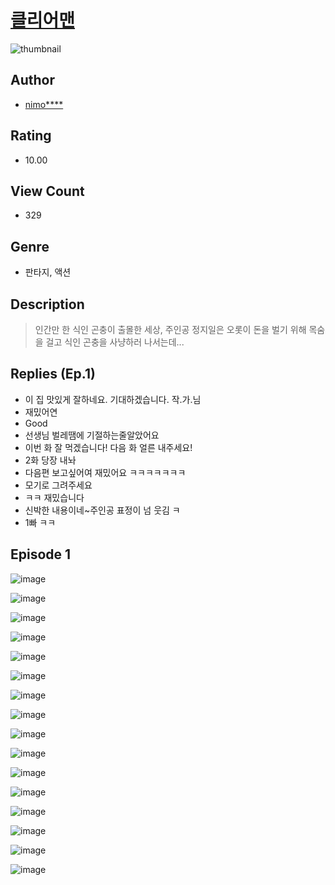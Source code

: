 # [클리어맨](https://comic.naver.com/challenge/list?titleId=811199)
![thumbnail](https://image-comic.pstatic.net/user_contents_data/challenge_comic/2023/05/25/upload_7234530759996420148_480x623.jpeg)

## Author
- [nimo****](https://comic.naver.com/artistTitle?id=367237)

## Rating
- 10.00

## View Count
- 329

## Genre
- 판타지, 액션

## Description
> 인간만 한 식인 곤충이 출몰한 세상, 주인공 정지일은 오롯이 돈을 벌기 위해 목숨을 걸고 식인 곤충을 사냥하러 나서는데...

## Replies (Ep.1)
- 이 집 맛있게 잘하네요. 기대하겠습니다. 작.가.님
- 재밌어연
- Good
- 선생님 벌레땜에 기절하는줄알았어요
- 이번 화 잘 먹겠습니다! 다음 화 얼른 내주세요!
- 2화 당장 내놔
- 다음편 보고싶어여 재밌어요 ㅋㅋㅋㅋㅋㅋㅋ
- 모기로 그려주세요
- ㅋㅋ 재밌습니다
- 신박한 내용이네~주인공 표정이 넘 웃김 ㅋ
- 1빠 ㅋㅋ

## Episode 1
![image](https://image-comic.pstatic.net/user_contents_data/challenge_comic/2023/05/25/367237/upload_7003434091075036217.jpeg)

![image](https://image-comic.pstatic.net/user_contents_data/challenge_comic/2023/05/25/367237/upload_3762255236001249584.jpeg)

![image](https://image-comic.pstatic.net/user_contents_data/challenge_comic/2023/05/25/367237/upload_7293641385576837734.jpeg)

![image](https://image-comic.pstatic.net/user_contents_data/challenge_comic/2023/05/25/367237/upload_3832617387471418417.jpeg)

![image](https://image-comic.pstatic.net/user_contents_data/challenge_comic/2023/05/25/367237/upload_3977304528573773364.jpeg)

![image](https://image-comic.pstatic.net/user_contents_data/challenge_comic/2023/05/25/367237/upload_7148391530740397619.jpeg)

![image](https://image-comic.pstatic.net/user_contents_data/challenge_comic/2023/05/25/367237/upload_7366028827966255973.jpeg)

![image](https://image-comic.pstatic.net/user_contents_data/challenge_comic/2023/05/25/367237/upload_7075548846829417776.jpeg)

![image](https://image-comic.pstatic.net/user_contents_data/challenge_comic/2023/05/25/367237/upload_7365183532049916727.jpeg)

![image](https://image-comic.pstatic.net/user_contents_data/challenge_comic/2023/05/25/367237/upload_7161394342432813366.jpeg)

![image](https://image-comic.pstatic.net/user_contents_data/challenge_comic/2023/05/25/367237/upload_4063435862035215974.jpeg)

![image](https://image-comic.pstatic.net/user_contents_data/challenge_comic/2023/05/25/367237/upload_3760612557895118896.jpeg)

![image](https://image-comic.pstatic.net/user_contents_data/challenge_comic/2023/05/25/367237/upload_3690198758671464034.jpeg)

![image](https://image-comic.pstatic.net/user_contents_data/challenge_comic/2023/05/25/367237/upload_3559304094230734385.jpeg)

![image](https://image-comic.pstatic.net/user_contents_data/challenge_comic/2023/05/25/367237/upload_7003717962626588977.jpeg)

![image](https://image-comic.pstatic.net/user_contents_data/challenge_comic/2023/05/25/367237/upload_7292847743514457398.jpeg)
